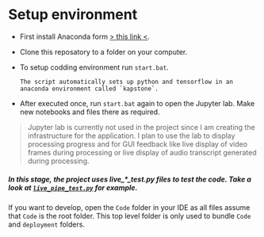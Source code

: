 # Setup environment
- First install Anaconda form [> this link <](https://www.anaconda.com/distribution/).

- Clone this reposatory to a folder on your computer.

- To setup codding environment run `start.bat`.

      The script automatically sets up python and tensorflow in an anaconda environment called `kapstone`.

- After executed once, run `start.bat` again to open the Jupyter lab. Make new notebooks and files there as required.

> Jupyter lab is currently not used in the project since I am creating the infrastructure for the application. I plan to use the lab to display processing progress and for GUI feedback like live display of video frames during processing or live display of audio transcript generated during processing.

##### In this stage, the project uses live_*_test.py files to test the code. Take a look at [`live_pipe_test.py`](./Code/live_pipe_test.py) for example.

If you want to develop, open the `Code` folder in your IDE as all files assume that `Code` is the root folder. This top level folder is only used to bundle `Code` and `deployment` folders.
